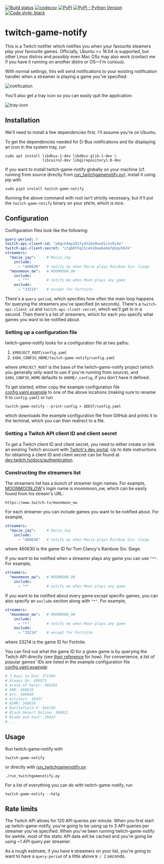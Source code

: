 [![Build status](https://ci.appveyor.com/api/projects/status/1qrsle0yooilklav?svg=true)](https://ci.appveyor.com/project/mwiens91/twitch-game-notify)
[![codecov](https://codecov.io/gh/mwiens91/twitch-game-notify/branch/master/graph/badge.svg)](https://codecov.io/gh/mwiens91/twitch-game-notify)
[![PyPI](https://img.shields.io/pypi/v/twitch-game-notify.svg)](https://pypi.org/project/twitch-game-notify/)
[![PyPI - Python Version](https://img.shields.io/pypi/pyversions/twitch-game-notify.svg)](https://pypi.org/project/twitch-game-notify/)
[![Code style: black](https://img.shields.io/badge/code%20style-black-000000.svg)](https://github.com/ambv/black)

# twitch-game-notify

This is a Twitch notifier which notifies you when your favourite
steamers play your favourite games. Officially, Ubuntu >= 16.04 is
supported, but other Linux distros and possibly even Mac OSs may also
work (contact me if you have it running on another distro or OS—I'm
curious).

With normal settings, this will send notifications to your existing
notification handler when a streamer is playing a game you've specified:

![notification](https://i.imgur.com/4MM61Pk.png)

You'll also get a tray icon so you can easily quit the application:

![tray-icon](https://i.imgur.com/uDdtJDa.png)

## Installation

We'll need to install a few dependencies first. I'll assume you're on
Ubuntu.

To get the dependencies needed for D-Bus notifications and for
displaying an icon in the system tray, run

```
sudo apt install libdbus-1-dev libdbus-glib-1-dev \
                 libcairo2-dev libgirepository1.0-dev
```

If you want to install twitch-game-notify globally on your machine (cf.
running from source directly from
[run_twitchgamenotify.py](run_twitchgamenotify.py)), install it using
pip with

```
sudo pip3 install twitch-game-notify
```

Running the above command with root isn't strictly necessary, but it'll
put the `twitch-game-notify` binary on your `$PATH`, which is nice.

## Configuration

Configuration files look like the following:

```yaml
query-period: 5
twitch-api-client-id: "p0gch4mp101fy451do9uod1s1x9i4a"
twitch-api-client-secret: "itqb0thqi5cek18ae6ekm7pbqvh63k"
streamers:
  "macie_jay":     # Macie_Jay
    include:
      - "460630"   # notify my when Macie plays Rainbow Six: Siege
  "moonmoon_ow":   # MOONMOON_OW
    include:
      - "*"        # notify me when Moon plays any game
    exclude:
      - "33214"    # except for Fortnite
```

There's a `query-period`, which specifies how often the main loop
happens for querying the streamers you've specified (in seconds).
There's a `twitch-api-client-id` and `twitch-api-client-secret`, which
we'll get to in a second. Then there's a list of streamers, which for
each you specify what games you want to be notified about.

### Setting up a configuration file

twitch-game-notify looks for a configuration file at two paths:

1. `$PROJECT_ROOT/config.yaml`
2. `$XDG_CONFIG_HOME/twitch-game-notify/config.yaml`

where `$PROJECT_ROOT` is the base of the twitch-game-notify project
(which you generally only want to use if you're running from source),
and `$XDG_CONFIG_HOME` defaults to `$HOME/.config`, if you don't have it
defined.

To get started, either copy the example configuration file
[config.yaml.example](config.yaml.example) to one of the above locations
(making sure to rename it to `config.yaml`) or run

```
twitch-game-notify --print-config > $DEST/config.yaml
```

which downloads the example configuration file from GitHub and prints it
to the terminal, which you can then redirect to a file.

### Getting a Twitch API client ID and client secret

To get a Twitch client ID and client secret, you need to either create
or link an existing Twitch account with [Twitch's dev
portal](https://dev.twitch.tv/). Up to date instructions for obtaining a
client ID and client secret can be found at
[dev.twitch.tv/docs/authentication](https://dev.twitch.tv/docs/authentication/).

### Constructing the streamers list

The streamers list has a bunch of streamer login names. For example,
[MOONMOON_OW](https://www.twitch.tv/moonmoon_ow)'s login name is
moonmoon_ow, which can be easily found from his stream's URL:

```
https://www.twitch.tv/moonmoon_ow
```

For each streamer you can include games you want to be notified about.
For example,

```yaml
streamers:
  "macie_jay":     # Macie_Jay
    include:
      - "460630"   # notify my when Macie plays Rainbow Six: Siege
```

where 460630 is the game ID for Tom Clancy's Rainbow Six: Siege.

If you want to be notified when a streamer plays any game you can use
`"*"`. For example,

```yaml
streamers:
  "moonmoon_ow":   # MOONMOON_OW
    include:
      - "*"        # notify me when Moon plays any game
```

If you want to be notified about every game *except* specific games, you
can also specify an `exclude` section along with `"*"`. For example,

```yaml
streamers:
  "moonmoon_ow":   # MOONMOON_OW
    include:
      - "*"        # notify me when Moon plays any game
    exclude:
      - "33214"    # except for Fortnite
```

where 33214 is the game ID for Fortnite.

You can find out what the game ID for a given game is by querying the
Twitch API directly (see [their
reference](https://dev.twitch.tv/docs/api/reference/#get-games) for
how). For convenience, a list of popular games' IDs are listed in the
example configuration file [config.yaml.example](config.yaml.example):

```yaml
# 7 Days to Die: 271304
# Always On: 499973
# Arena of Valor: 498302
# ARK: 489635
# Art: 509660
# Artifact: 16937
# ASMR: 509659
# Battlefield V: 504199
# Black Desert Online: 386821
# Blade and Soul: 20423
# ...
```

## Usage

Run twitch-game-notify with

```
twitch-game-notify
```

or directly with [run_twitchgamenotify.py](run_twitchgamenotify.py):

```
./run_twitchgamenotify.py
```

For a list of everything you can do with twitch-game-notify, run

```
twitch-game-notify --help
```

## Rate limits

The Twitch API allows for 120 API queries per minute. When you first
start up twitch-game-notify, you're going to be using up to 3 API
queries per streamer you've specified. When you've been running
twitch-game-notify for awhile, most of the static API data will be
cached and you're going be using ~1 API query per streamer.

As a rough estimate, if you have `N` streamers on your list, you're
going to want to have a `query-period` of a little above `N / 2`
seconds.
